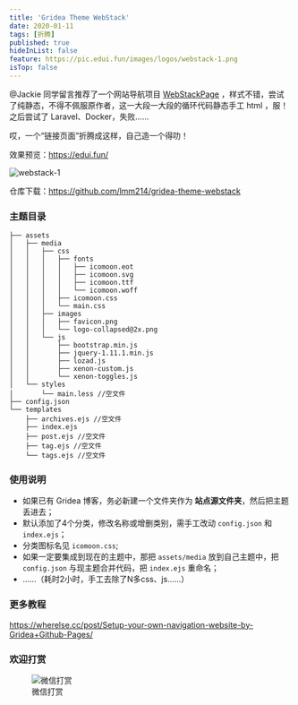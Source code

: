 ```yaml
---
title: 'Gridea Theme WebStack'
date: 2020-01-11
tags: [折腾]
published: true
hideInList: false
feature: https://pic.edui.fun/images/logos/webstack-1.png
isTop: false
---
```

@Jackie 同学留言推荐了一个网站导航项目 [WebStackPage](https://github.com/WebStackPage/WebStackPage.github.io) ，样式不错，尝试了纯静态，不得不佩服原作者，这一大段一大段的循环代码静态手工 html ，服！之后尝试了 Laravel、Docker，失败……

哎，一个“链接页面”折腾成这样，自己造一个得叻！

<!--more-->

效果预览：<https://edui.fun/>

![webstack-1](https://pic.edui.fun/images/logos/webstack-1.png)

仓库下载：<https://github.com/lmm214/gridea-theme-webstack>

### 主题目录

```
├── assets
│   ├── media
│   │   ├── css
│   │   │   ├── fonts
│   │   │   │   ├── icomoon.eot
│   │   │   │   ├── icomoon.svg
│   │   │   │   ├── icomoon.ttf
│   │   │   │   └── icomoon.woff
│   │   │   ├── icomoon.css
│   │   │   └── main.css
│   │   ├── images
│   │   │   ├── favicon.png
│   │   │   └── logo-collapsed@2x.png
│   │   └── js
│   │       ├── bootstrap.min.js
│   │       ├── jquery-1.11.1.min.js
│   │       ├── lozad.js
│   │       ├── xenon-custom.js
│   │       └── xenon-toggles.js
│   └── styles
│       └── main.less //空文件
├── config.json
└── templates
    ├── archives.ejs //空文件
    ├── index.ejs
    ├── post.ejs //空文件
    ├── tag.ejs //空文件
    └── tags.ejs //空文件
```

### 使用说明

- 如果已有 Gridea 博客，务必新建一个文件夹作为 **站点源文件夹**，然后把主题丢进去；
- 默认添加了4个分类，修改名称或增删类别，需手工改动 `config.json` 和 `index.ejs`；
- 分类图标名见 `icomoon.css`;
- 如果一定要集成到现在的主题中，那把 `assets/media` 放到自己主题中，把 `config.json` 与现主题合并代码，把 `index.ejs` 重命名；
- ……（耗时2小时，手工去除了N多css、js……）

### 更多教程

<https://wherelse.cc/post/Setup-your-own-navigation-website-by-Gridea+Github-Pages/>

### 欢迎打赏

<figure>
    <img src="https://pic.edui.fun/wx.jpg" alt="微信打赏" />
    <figcaption>微信打赏</figcaption>
</figure>







